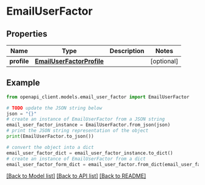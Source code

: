 # EmailUserFactor


## Properties

Name | Type | Description | Notes
------------ | ------------- | ------------- | -------------
**profile** | [**EmailUserFactorProfile**](EmailUserFactorProfile.md) |  | [optional] 

## Example

```python
from openapi_client.models.email_user_factor import EmailUserFactor

# TODO update the JSON string below
json = "{}"
# create an instance of EmailUserFactor from a JSON string
email_user_factor_instance = EmailUserFactor.from_json(json)
# print the JSON string representation of the object
print(EmailUserFactor.to_json())

# convert the object into a dict
email_user_factor_dict = email_user_factor_instance.to_dict()
# create an instance of EmailUserFactor from a dict
email_user_factor_form_dict = email_user_factor.from_dict(email_user_factor_dict)
```
[[Back to Model list]](../README.md#documentation-for-models) [[Back to API list]](../README.md#documentation-for-api-endpoints) [[Back to README]](../README.md)



